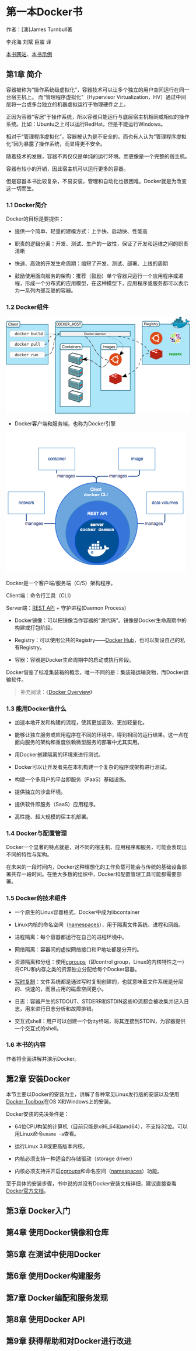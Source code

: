第一本Docker书
==============

作者：[澳]James Turnbull著

李兆海 刘斌 巨震 译

[本书网站](https://www.dockerbook.com)、[本书示例](https://github.com/jamtur01/dockerbook-code)

第1章 简介
----------

容器被称为“操作系统级虚拟化”，容器技术可以让多个独立的用户空间运行在同一台宿主机上。
而“管理程序虚拟化”（Hypervisor Virtualization，HV）通过中间层将一台或多台独立的机器虚拟运行于物理硬件之上。

正因为容器“客居”于操作系统，所以容器只能运行与底层宿主机相同或相似的操作系统。比如：Ubuntu之上可以运行RedHat，但是不能运行Windows。

相对于“管理程序虚拟化”，容器被认为是不安全的。而也有人认为“管理程序虚拟化”因为暴露了操作系统，而显得更不安全。

随着技术的发展，容器不再仅仅是单纯的运行环境。而更像是一个完整的宿主机。

容器有较小的开销，因此宿主机可以运行更多的容器。

但是容器本书比较复杂，不易安装，管理和自动化也很困难。Docker就是为改变这一切而生。

### 1.1 Docker简介

Docker的目标是要提供：

- 提供一个简单、轻量的建模方式：上手快、启动快、性能高

- 职责的逻辑分离：开发、测试、生产的一致性，保证了开发和运维之间的职责清晰

- 快速、高效的开发生命周期：缩短了开发、测试、部署、上线的周期

- 鼓励使用面向服务的架构：推荐（鼓励）单个容器只运行一个应用程序或进程，形成一个分布式的应用模型，在这种模型下，应用程序或服务都可以表示为一系列内部互联的容器。

### 1.2 Docker组件

![](contents/docker-architecture.svg)

- Docker客户端和服务端，也称为Docker引擎

![](contents/engine-components-flow.png)

Docker是一个客户端/服务端（C/S）架构程序。

Client端：命令行工具（CLI）

Server端：[REST API](https://docs.docker.com/engine/reference/api/docker_remote_api/) + 守护进程(Daemon Process)

- Docker镜像：可以把镜像当作容器的“源代码”。镜像是Docker生命周期中的构建或打包阶段。

- Registry：可以使用公共的Registry——[Docker Hub](https://docs.docker.com/docker-hub/)，也可以架设自己的私有Registry。

- 容器：容器是Docker生命周期中的启动或执行阶段。

Docker借鉴了标准集装箱的概念，唯一不同的是：集装箱运输货物，而Docker运输软件。

> 补充阅读：《[Docker Overview](https://docs.docker.com/engine/understanding-docker/)》

### 1.3 能用Docker做什么

- 加速本地开发和构建的流程，使其更加高效、更加轻量化。

- 能够让独立服务或应用程序在不同的环境中，得到相同的运行结果。这一点在面向服务的架构和重度依赖微型服务的部署中尤其实用。

- 用Docker创建隔离的环境来进行测试。

- Docker可以让开发者先在本机构建一个复杂的程序或架构进行测试。

- 构建一个多用户的平台即服务（PaaS）基础设施。

- 提供独立的沙盒环境。

- 提供软件即服务（SaaS）应用程序。

- 高性能、超大规模的宿主机部署。

### 1.4 Docker与配置管理

Docker一个显著的特点就是，对不同的宿主机、应用程序和服务，可能会表现出不同的特性与架构。

在未来的一段时间内，Docker这种理想化的工作负载可能会与传统的基础设备部署共存一段时间。在绝大多数的组织中，Docker和配置管理工具可能都需要部署。

### 1.5 Docker的技术组件

- 一个原生的Linux容器格式，Docker中成为libcontainer

- Linux内核的命名空间（[namespaces](http://lwn.net/Articles/531114/)），用于隔离文件系统、进程和网络。

- 进程隔离：每个容器都运行在自己的进程环境中。

- 网络隔离：容器间的虚拟网络接口和IP地址都是分开的。

- 资源隔离和分组：使用[cgroups](https://en.wikipedia.org/wiki/Cgroups)（即control group，Linux的内核特性之一）将CPU和内存之类的资源独立分配给每个Docker容器。

- [写时复制](https://en.wikipedia.org/wiki/Copy-on-write)：文件系统都是通过写时复制创建的，也就意味着文件系统是分层的、快速的，而且占用的磁盘空间更小。

- 日志：容器产生的STDOUT、STDERR和STDIN这些IO流都会被收集并记入日志，用来进行日志分析和故障排错。

- 交互式shell：用户可以创建一个伪tty终端，将其连接到STDIN，为容器提供一个交互式的shell。

### 1.6 本书的内容

作者将全面讲解并演示Docker。

第2章 安装Docker
---------------

本节主要以Docker的安装为主，讲解了各种常见Linux发行版的安装以及使用[Docker Toolbox](https://www.docker.com/products/docker-toolbox)在OS X和Windows上的安装。

Docker安装的先决条件是：

- 64位CPU构架的计算机（目前只能是x86_64和amd64），不支持32位。可以用Linux命令`uname -a`查看。

- 运行Linux 3.8或更高版本内核。

- 内核必须支持一种适合的存储驱动（storage driver）

- 内核必须支持并开启[cgroups](https://en.wikipedia.org/wiki/Cgroups)和命名空间（[namespaces](http://lwn.net/Articles/531114/)）功能。

至于具体的安装步骤，书中说的并没有Docker安装文档详细，建议直接查看[Docker官方文档](https://docs.docker.com/engine/installation/)。

第3章 Docker入门
---------------

第4章 使用Docker镜像和仓库
-----------------------

第5章 在测试中使用Docker
---------------------

第6章 使用Docker构建服务
---------------------

第7章 Docker编配和服务发现
-----------------------

第8章 使用Docker API
-------------------

第9章 获得帮助和对Docker进行改进
----------------------------